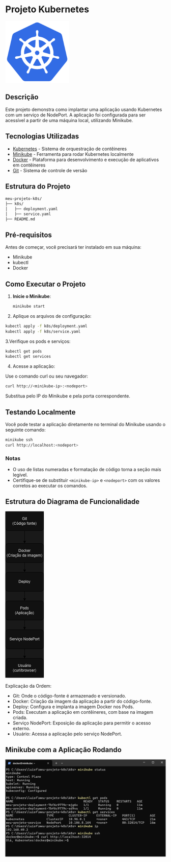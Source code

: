 # Projeto Kubernetes

<img src="https://github.com/LuisFelipe-Santos/meu-projeto-kubernetes/blob/main/kubernetes.png?raw=true" alt="Kubernetes Logo" width="200"/>

## Descrição

Este projeto demonstra como implantar uma aplicação usando Kubernetes com um serviço de NodePort. A aplicação foi configurada para ser acessível a partir de uma máquina local, utilizando Minikube.

## Tecnologias Utilizadas

- [Kubernetes](https://kubernetes.io) - Sistema de orquestração de contêineres
- [Minikube](https://minikube.sigs.k8s.io/docs/start/) - Ferramenta para rodar Kubernetes localmente
- [Docker](https://www.docker.com/) - Plataforma para desenvolvimento e execução de aplicativos em contêineres
- [Git](https://git-scm.com/) - Sistema de controle de versão

## Estrutura do Projeto

```plaintext
meu-projeto-k8s/
├── k8s/
│   ├── deployment.yaml
│   ├── service.yaml
├── README.md

```
## Pré-requisitos
Antes de começar, você precisará ter instalado em sua máquina:

- Minikube
- kubectl
- Docker

## Como Executar o Projeto

1. **Inicie o Minikube**:

   ```bash
   minikube start
2. Aplique os arquivos de configuração:

  ```bash
kubectl apply -f k8s/deployment.yaml
kubectl apply -f k8s/service.yaml
```
3.Verifique os pods e serviços:
  
  ```bash
  kubectl get pods
  kubectl get services
```
4. Acesse a aplicação:

Use o comando curl ou seu navegador:

```bash
curl http://<minikube-ip>:<nodeport>
```
Substitua <minikube-ip> pelo IP do Minikube e <nodeport> pela porta correspondente.

## Testando Localmente
Você pode testar a aplicação diretamente no terminal do Minikube usando o seguinte comando:

```bash
minikube ssh
curl http://localhost:<nodeport>
```


### Notas

- O uso de listas numeradas e formatação de código torna a seção mais legível.
- Certifique-se de substituir `<minikube-ip>` e `<nodeport>` com os valores corretos ao executar os comandos. 

## Estrutura do Diagrama de Funcionalidade
![Diagrama](https://github.com/LuisFelipe-Santos/meu-projeto-kubernetes/blob/main/Diagrama-aplicacao.drawio.png?raw=true)

Explicação da Ordem:
- Git: Onde o código-fonte é armazenado e versionado.
- Docker: Criação da imagem da aplicação a partir do código-fonte.
- Deploy: Configura e implanta a imagem Docker nos Pods.
- Pods: Executam a aplicação em contêineres, com base na imagem criada.
- Serviço NodePort: Exposição da aplicação para permitir o acesso externo.
- Usuário: Acessa a aplicação pelo serviço NodePort.

## Minikube com a Aplicação Rodando 

![Minikubes](https://github.com/LuisFelipe-Santos/meu-projeto-kubernetes/blob/main/minikube-kubernetes.png?raw=true)


